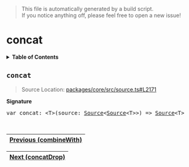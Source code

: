 > This file is automatically generated by a build script.<br>If you notice anything off, please feel free to open a new issue!

# concat

<details><summary><b>Table of Contents</b></summary><br>

1. [<code>concat</code>](#concat)</details>

## <a name="concat"></a><code>concat</code>

> Source Location: [packages\/core\/src\/source.ts#L2171](..\/..\/packages\/core\/src\/source.ts#L2171)

<b>Signature</b>

<pre>var concat: &lt;T&gt;(source: <a href="../03-api-source/00-Source.md#Source-Interface">Source</a>&lt;<a href="../03-api-source/00-Source.md#Source-Interface">Source</a>&lt;T&gt;&gt;) =&gt; <a href="../03-api-source/00-Source.md#Source-Interface">Source</a>&lt;T&gt;</pre><br>

| [Previous \(combineWith\)](007-combineWith.md#readme) |
| --- |

<div align="right">

| [Next \(concatDrop\)](009-concatDrop.md#readme) |
| --- |
</div>

